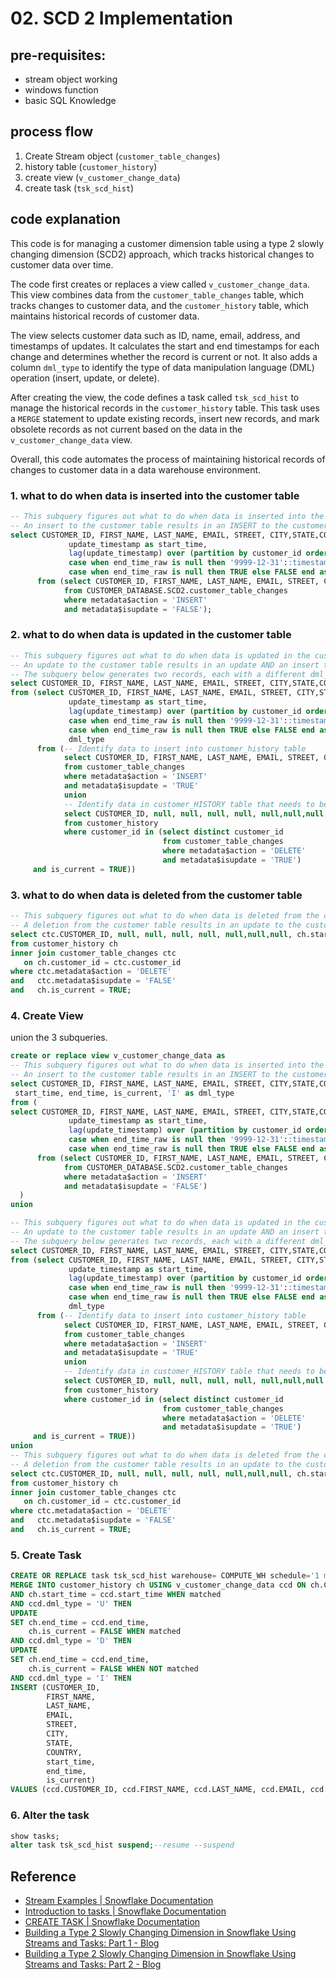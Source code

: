 # 02. SCD 2 Implementation

## pre-requisites:
- stream object working
- windows function
- basic SQL Knowledge
## process flow
1. Create Stream object (`customer_table_changes`)
2. history table (`customer_history`)
3. create view (`v_customer_change_data`)
4. create task (`tsk_scd_hist`)

## code explanation

This code is for managing a customer dimension table using a type 2 slowly changing dimension (SCD2) approach, which tracks historical changes to customer data over time. 

The code first creates or replaces a view called `v_customer_change_data`. This view combines data from the `customer_table_changes` table, which tracks changes to customer data, and the `customer_history` table, which maintains historical records of customer data.

The view selects customer data such as ID, name, email, address, and timestamps of updates. It calculates the start and end timestamps for each change and determines whether the record is current or not. It also adds a column `dml_type` to identify the type of data manipulation language (DML) operation (insert, update, or delete).

After creating the view, the code defines a task called `tsk_scd_hist` to manage the historical records in the `customer_history` table. This task uses a `MERGE` statement to update existing records, insert new records, and mark obsolete records as not current based on the data in the `v_customer_change_data` view. 

Overall, this code automates the process of maintaining historical records of changes to customer data in a data warehouse environment.

### 1. what to do when data is inserted into the customer table
```SQL
-- This subquery figures out what to do when data is inserted into the customer table
-- An insert to the customer table results in an INSERT to the customer_HISTORY table
select CUSTOMER_ID, FIRST_NAME, LAST_NAME, EMAIL, STREET, CITY,STATE,COUNTRY,
             update_timestamp as start_time,
             lag(update_timestamp) over (partition by customer_id order by update_timestamp desc) as end_time_raw,
             case when end_time_raw is null then '9999-12-31'::timestamp_ntz else end_time_raw end as end_time,
             case when end_time_raw is null then TRUE else FALSE end as is_current
      from (select CUSTOMER_ID, FIRST_NAME, LAST_NAME, EMAIL, STREET, CITY,STATE,COUNTRY,UPDATE_TIMESTAMP
            from CUSTOMER_DATABASE.SCD2.customer_table_changes
            where metadata$action = 'INSERT'
            and metadata$isupdate = 'FALSE');
```

### 2. what to do when data is updated in the customer table

```SQL
-- This subquery figures out what to do when data is updated in the customer table
-- An update to the customer table results in an update AND an insert to the customer_HISTORY table
-- The subquery below generates two records, each with a different dml_type
select CUSTOMER_ID, FIRST_NAME, LAST_NAME, EMAIL, STREET, CITY,STATE,COUNTRY, start_time, end_time, is_current, dml_type
from (select CUSTOMER_ID, FIRST_NAME, LAST_NAME, EMAIL, STREET, CITY,STATE,COUNTRY,
             update_timestamp as start_time,
             lag(update_timestamp) over (partition by customer_id order by update_timestamp desc) as end_time_raw,
             case when end_time_raw is null then '9999-12-31'::timestamp_ntz else end_time_raw end as end_time,
             case when end_time_raw is null then TRUE else FALSE end as is_current, 
             dml_type
      from (-- Identify data to insert into customer_history table
            select CUSTOMER_ID, FIRST_NAME, LAST_NAME, EMAIL, STREET, CITY,STATE,COUNTRY, update_timestamp, 'I' as dml_type
            from customer_table_changes
            where metadata$action = 'INSERT'
            and metadata$isupdate = 'TRUE'
            union
            -- Identify data in customer_HISTORY table that needs to be updated
            select CUSTOMER_ID, null, null, null, null, null,null,null, start_time, 'U' as dml_type
            from customer_history
            where customer_id in (select distinct customer_id 
                                  from customer_table_changes
                                  where metadata$action = 'DELETE'
                                  and metadata$isupdate = 'TRUE')
     and is_current = TRUE))
```

### 3. what to do when data is deleted from the customer table
```SQL
-- This subquery figures out what to do when data is deleted from the customer table
-- A deletion from the customer table results in an update to the customer_HISTORY table
select ctc.CUSTOMER_ID, null, null, null, null, null,null,null, ch.start_time, current_timestamp()::timestamp_ntz, null, 'D'
from customer_history ch
inner join customer_table_changes ctc
   on ch.customer_id = ctc.customer_id
where ctc.metadata$action = 'DELETE'
and   ctc.metadata$isupdate = 'FALSE'
and   ch.is_current = TRUE;
```

### 4. Create View

union the 3 subqueries.

```SQL
create or replace view v_customer_change_data as
-- This subquery figures out what to do when data is inserted into the customer table
-- An insert to the customer table results in an INSERT to the customer_HISTORY table
select CUSTOMER_ID, FIRST_NAME, LAST_NAME, EMAIL, STREET, CITY,STATE,COUNTRY,
 start_time, end_time, is_current, 'I' as dml_type
from (
select CUSTOMER_ID, FIRST_NAME, LAST_NAME, EMAIL, STREET, CITY,STATE,COUNTRY,
             update_timestamp as start_time,
             lag(update_timestamp) over (partition by customer_id order by update_timestamp desc) as end_time_raw,
             case when end_time_raw is null then '9999-12-31'::timestamp_ntz else end_time_raw end as end_time,
             case when end_time_raw is null then TRUE else FALSE end as is_current
      from (select CUSTOMER_ID, FIRST_NAME, LAST_NAME, EMAIL, STREET, CITY,STATE,COUNTRY,UPDATE_TIMESTAMP
            from CUSTOMER_DATABASE.SCD2.customer_table_changes
            where metadata$action = 'INSERT'
            and metadata$isupdate = 'FALSE')
  )
union

-- This subquery figures out what to do when data is updated in the customer table
-- An update to the customer table results in an update AND an insert to the customer_HISTORY table
-- The subquery below generates two records, each with a different dml_type
select CUSTOMER_ID, FIRST_NAME, LAST_NAME, EMAIL, STREET, CITY,STATE,COUNTRY, start_time, end_time, is_current, dml_type
from (select CUSTOMER_ID, FIRST_NAME, LAST_NAME, EMAIL, STREET, CITY,STATE,COUNTRY,
             update_timestamp as start_time,
             lag(update_timestamp) over (partition by customer_id order by update_timestamp desc) as end_time_raw,
             case when end_time_raw is null then '9999-12-31'::timestamp_ntz else end_time_raw end as end_time,
             case when end_time_raw is null then TRUE else FALSE end as is_current, 
             dml_type
      from (-- Identify data to insert into customer_history table
            select CUSTOMER_ID, FIRST_NAME, LAST_NAME, EMAIL, STREET, CITY,STATE,COUNTRY, update_timestamp, 'I' as dml_type
            from customer_table_changes
            where metadata$action = 'INSERT'
            and metadata$isupdate = 'TRUE'
            union
            -- Identify data in customer_HISTORY table that needs to be updated
            select CUSTOMER_ID, null, null, null, null, null,null,null, start_time, 'U' as dml_type
            from customer_history
            where customer_id in (select distinct customer_id 
                                  from customer_table_changes
                                  where metadata$action = 'DELETE'
                                  and metadata$isupdate = 'TRUE')
     and is_current = TRUE))
union
-- This subquery figures out what to do when data is deleted from the customer table
-- A deletion from the customer table results in an update to the customer_HISTORY table
select ctc.CUSTOMER_ID, null, null, null, null, null,null,null, ch.start_time, current_timestamp()::timestamp_ntz, null, 'D'
from customer_history ch
inner join customer_table_changes ctc
   on ch.customer_id = ctc.customer_id
where ctc.metadata$action = 'DELETE'
and   ctc.metadata$isupdate = 'FALSE'
and   ch.is_current = TRUE;
```
### 5. Create Task

```SQL
CREATE OR REPLACE task tsk_scd_hist warehouse= COMPUTE_WH schedule='1 minute' ERROR_ON_NONDETERMINISTIC_MERGE=FALSE AS
MERGE INTO customer_history ch USING v_customer_change_data ccd ON ch.CUSTOMER_ID = ccd.CUSTOMER_ID
AND ch.start_time = ccd.start_time WHEN matched
AND ccd.dml_type = 'U' THEN
UPDATE
SET ch.end_time = ccd.end_time,
    ch.is_current = FALSE WHEN matched
AND ccd.dml_type = 'D' THEN
UPDATE
SET ch.end_time = ccd.end_time,
    ch.is_current = FALSE WHEN NOT matched
AND ccd.dml_type = 'I' THEN
INSERT (CUSTOMER_ID,
        FIRST_NAME,
        LAST_NAME,
        EMAIL,
        STREET,
        CITY,
        STATE,
        COUNTRY,
        start_time,
        end_time,
        is_current)
VALUES (ccd.CUSTOMER_ID, ccd.FIRST_NAME, ccd.LAST_NAME, ccd.EMAIL, ccd.STREET, ccd.CITY,ccd.STATE,ccd.COUNTRY, ccd.start_time, ccd.end_time, ccd.is_current);
```

### 6. Alter the task
```sql
show tasks;
alter task tsk_scd_hist suspend;--resume --suspend
```

## Reference

- [Stream Examples | Snowflake Documentation](https://docs.snowflake.com/en/user-guide/streams-examples)
- [Introduction to tasks | Snowflake Documentation](https://docs.snowflake.com/en/user-guide/tasks-intro)
- [CREATE TASK | Snowflake Documentation](https://docs.snowflake.com/en/sql-reference/sql/create-task)
- [Building a Type 2 Slowly Changing Dimension in Snowflake Using Streams and Tasks: Part 1 - Blog](https://www.snowflake.com/blog/building-a-type-2-slowly-changing-dimension-in-snowflake-using-streams-and-tasks-part-1/)
- [Building a Type 2 Slowly Changing Dimension in Snowflake Using Streams and Tasks: Part 2 - Blog](https://www.snowflake.com/blog/building-a-type-2-slowly-changing-dimension-in-snowflake-using-streams-and-tasks-part-2/)
